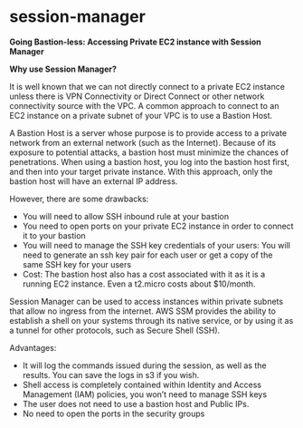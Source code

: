 # session-manager


**Going Bastion-less: Accessing Private EC2 instance with Session Manager**

**Why use Session Manager?**

It is well known that we can not directly connect to a private EC2 instance unless there is VPN Connectivity or Direct Connect or other network connectivity source with the VPC. A common approach to connect to an EC2 instance on a private subnet of your VPC is to use a Bastion Host.

A Bastion Host is a server whose purpose is to provide access to a private network from an external network (such as the Internet). Because of its exposure to potential attacks, a bastion host must minimize the chances of penetrations. When using a bastion host, you log into the bastion host first, and then into your target private instance. With this approach, only the bastion host will have an external IP address.

However, there are some drawbacks:

 - You will need to allow SSH inbound rule at your bastion
 - You need to open ports on your private EC2 instance in order to connect it to your bastion
 - You will need to manage the SSH key credentials of your users: You will need to generate an ssh key pair for each user or get a copy of the same SSH key for your users
 - Cost: The bastion host also has a cost associated with it as it is a running EC2 instance. Even a t2.micro costs about $10/month.


Session Manager can be used to access instances within private subnets that allow no ingress from the internet. AWS SSM provides the ability to establish a shell on your systems through its native service, or by using it as a tunnel for other protocols, such as Secure Shell (SSH). 

Advantages:

 - It will log the commands issued during the session, as well as the results. You can save the logs in s3 if you wish.
 - Shell access is completely contained within Identity and Access Management (IAM) policies, you won’t need to manage SSH keys
 - The user does not need to use a bastion host and Public IPs.
 - No need to open the ports in the security groups

